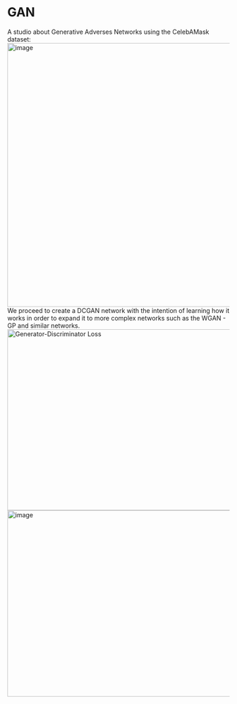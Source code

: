 # GAN
A studio about Generative Adverses Networks
using the CelebAMask dataset:
<img width="607" height="599" alt="image" src="https://github.com/user-attachments/assets/b264610d-d508-4111-9836-9716c4081be6" /> 
<br>
We proceed to create a DCGAN network with the intention of learning how it works in order to expand it to more complex networks such as the WGAN - GP and similar networks.
<img width="778" height="411" alt="Generator-Discriminator Loss" src="https://github.com/user-attachments/assets/d8b28a1a-a78b-4b3f-8afa-569046b278b9" />
<img width="908" height="423" alt="image" src="https://github.com/user-attachments/assets/ab688de7-5e7b-4706-9c06-5781d0a6c786" />
